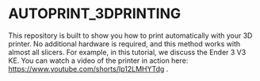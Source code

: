 # AUTOPRINT_3DPRINTING
This repository is built to show you how to print automatically with your 3D printer. No additional hardware is required, and this method works with almost all slicers. For example, in this tutorial, we discuss the Ender 3 V3 KE.
You can watch a video of the printer in action here: https://www.youtube.com/shorts/Ip12LMHYTdg .
